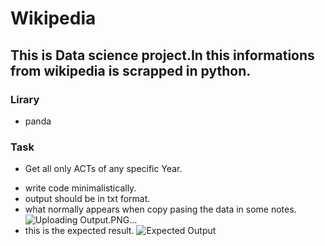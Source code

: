 # Wikipedia

## This is Data science project.In this informations from wikipedia is scrapped in python.

### Lirary
- panda

### Task
* Get all only ACTs of any specific Year.
- write code minimalistically.
- output should be in txt format.
- what normally appears when copy pasing the data in some notes.
![Uploading Output.PNG…]()
- this is the expected result.
![Expected Output](https://user-images.githubusercontent.com/106467800/180918659-bfb5ac4e-15f8-438f-ab4a-0089106e2754.PNG)
